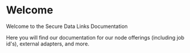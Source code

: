 # Welcome
Welcome to the Secure Data Links Documentation

Here you will find our documentation for our node offerings (including job id's), external adapters, and more.
